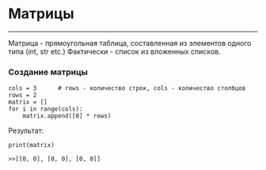 # Матрицы
---
Матрица - прямоугольная таблица, составленная из элементов одного типа (int, str etc.) Фактически - список из вложенных списков.

### Создание матрицы

    cols = 3      # rows - количество строк, cols - количество столбцов
    rows = 2
    matrix = []
    for i in range(cols):
        matrix.append([0] * rows)
Результат:

    print(matrix)
    
    >>[[0, 0], [0, 0], [0, 0]]
